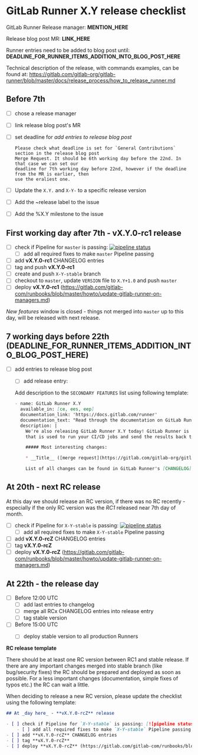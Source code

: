 # GitLab Runner X.Y release checklist

GitLab Runner Release manager: **MENTION_HERE**

Release blog post MR: **LINK_HERE**

Runner entries need to be added to blog post until: **DEADLINE_FOR_RUNNER_ITEMS_ADDITION_INTO_BLOG_POST_HERE**

Technical description of the release, with commands examples, can be found at:
https://gitlab.com/gitlab-org/gitlab-runner/blob/master/docs/release_process/how_to_release_runner.md

## Before 7th

- [ ] chose a release manager
- [ ] link release blog post's MR
- [ ] set deadline for _add entries to release blog post_

      Please check what deadline is set for `General Contributions` section in the release blog post
      Merge Request. It should be 6th working day before the 22nd. In that case we can set our
      deadline for 7th working day before 22nd, however if the deadline from the MR is earlier, then
      use the eraliest one.

- [ ] Update the `X.Y.` and `X-Y-` to a specific release version
- [ ] Add the ~release label to the issue
- [ ] Add the %X.Y milestone to the issue

## First working day after 7th - **vX.Y.0-rc1 release**

- [ ] check if Pipeline for `master` is passing: [![pipeline status](https://gitlab.com/gitlab-org/gitlab-runner/badges/master/pipeline.svg)](https://gitlab.com/gitlab-org/gitlab-runner/commits/master)
    - [ ] add all required fixes to make `master` Pipeline passing
- [ ] add **vX.Y.0-rc1** CHANGELOG entries
- [ ] tag and push **vX.Y.0-rc1**
- [ ] create and push `X-Y-stable` branch
- [ ] checkout to `master`, update `VERSION` file to `X.Y+1.0` and push `master`
- [ ] deploy **vX.Y.0-rc1** (https://gitlab.com/gitlab-com/runbooks/blob/master/howto/update-gitlab-runner-on-managers.md)

_New features_ window is closed - things not merged into `master` up to
this day, will be released with next release.

## 7 working days before 22th (**DEADLINE_FOR_RUNNER_ITEMS_ADDITION_INTO_BLOG_POST_HERE**)

- [ ] add entries to release blog post
    - [ ] add release entry:

    Add description to the `SECONDARY FEATURES` list using following template:

    ```markdown
    - name: GitLab Runner X.Y
      available_in: [ce, ees, eep]
      documentation_link: 'https://docs.gitlab.com/runner'
      documentation_text: "Read through the documentation on GitLab Runner"
      description: |
        We're also releasing GitLab Runner X.Y today! GitLab Runner is the open source project
        that is used to run your CI/CD jobs and send the results back to GitLab.

        ##### Most interesting changes:

        * __Title__ ([merge request](https://gitlab.com/gitlab-org/gitlab-runner/merge_requests/__ID__))

        List of all changes can be found in GitLab Runner's [CHANGELOG](https://gitlab.com/gitlab-org/gitlab-runner/blob/vX.Y.0/CHANGELOG.md).
    ```

## At 20th - next RC release

At this day we should release an RC version, if there was no RC recently - especially
if the only RC version was the _RC1_ released near 7th day of month.

- [ ] check if Pipeline for `X-Y-stable` is passing: [![pipeline status](https://gitlab.com/gitlab-org/gitlab-runner/badges/X-Y-stable/pipeline.svg)](https://gitlab.com/gitlab-org/gitlab-runner/commits/X-Y-stable)
    - [ ] add all required fixes to make `X-Y-stable` Pipeline passing
- [ ] add **vX.Y.0-rcZ** CHANGELOG entries
- [ ] tag **vX.Y.0-rcZ**
- [ ] deploy **vX.Y.0-rcZ** (https://gitlab.com/gitlab-com/runbooks/blob/master/howto/update-gitlab-runner-on-managers.md)

## At 22th - the release day

- [ ] Before 12:00 UTC
    - [ ] add last entries to changelog
    - [ ] merge all RCx CHANGELOG entries into release entry
    - [ ] tag stable version
- [ ] Before 15:00 UTC
    - [ ] deploy stable version to all production Runners


**RC release template**

There should be at least one RC version between RC1 and stable release. If there are any
important changes merged into stable branch (like bug/security fixes) the RC should be
prepared and deployed as soon as possible. For a less important changes (documentation,
simple fixes of typos etc.) the RC can wait a little.

When deciding to release a new RC version, please update the checklist using the following
template:

```markdown
## At _day here_ - **vX.Y.0-rcZ** release

- [ ] check if Pipeline for `X-Y-stable` is passing: [![pipeline status](https://gitlab.com/gitlab-org/gitlab-runner/badges/X-Y-stable/pipeline.svg)](https://gitlab.com/gitlab-org/gitlab-runner/commits/X-Y-stable)
    - [ ] add all required fixes to make `X-Y-stable` Pipeline passing
- [ ] add **vX.Y.0-rcZ** CHANGELOG entries
- [ ] tag **vX.Y.0-rcZ**
- [ ] deploy **vX.Y.0-rcZ** (https://gitlab.com/gitlab-com/runbooks/blob/master/howto/update-gitlab-runner-on-managers.md)
```
